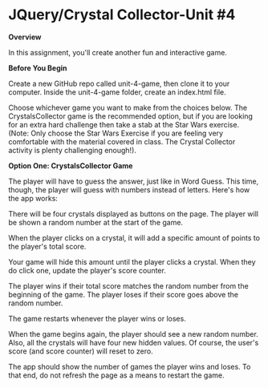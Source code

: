 # JQuery/Crystal Collector-Unit #4 #


**Overview**

In this assignment, you'll create another fun and interactive game. 


**Before You Begin**

Create a new GitHub repo called unit-4-game, then clone it to your computer.
Inside the unit-4-game folder, create an index.html file.

Choose whichever game you want to make from the choices below. The CrystalsCollector game is the recommended option, but if you are looking for an extra hard challenge then take a stab at the Star Wars exercise. (Note: Only choose the Star Wars Exercise if you are feeling very comfortable with the material covered in class. The Crystal Collector activity is plenty challenging enough!).



**Option One: CrystalsCollector Game**


The player will have to guess the answer, just like in Word Guess. This time, though, the player will guess with numbers instead of letters. 
Here's how the app works:


There will be four crystals displayed as buttons on the page.
The player will be shown a random number at the start of the game.

When the player clicks on a crystal, it will add a specific amount of points to the player's total score. 


Your game will hide this amount until the player clicks a crystal.
When they do click one, update the player's score counter.


The player wins if their total score matches the random number from the beginning of the game.
The player loses if their score goes above the random number.

The game restarts whenever the player wins or loses.


When the game begins again, the player should see a new random number. Also, all the crystals will have four new hidden values. Of course, the user's score (and score counter) will reset to zero.


The app should show the number of games the player wins and loses. To that end, do not refresh the page as a means to restart the game.

